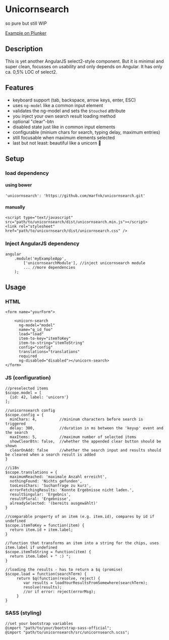 # Unicornsearch
so pure but still WIP

[Example on Plunker](https://plnkr.co/edit/8SlSxsnbFx6QMxRvbzJY?p=preview)

## Description
This is yet another AngularJS select2-style component. But it is minimal and super clean, focusses on usability and only depends on Angular.
It has only ca. 0,5% LOC of select2.

## Features
- keyboard support (tab, backspace, arrow keys, enter, ESC)
- uses `ng-model` like a common input element
- validates the ng-model and sets the `$touched` attribute
- you inject your own search result loading method
- optional "clear"-btn
- disabled state just like in common input elements
- configurable (minium chars for search, typing delay, maximum entries)
- still focusable when maximum elements selected
- last but not least: beautiful like a unicorn 🦄
 
## Setup

### load dependency
#### using bower
    
    'unicornsearch': 'https://github.com/marfnk/unicornsearch.git'

#### manually
	<script type="text/javascript" src="path/to/unicornsearch/dist/unicornsearch.min.js"></script>
	<link rel="stylesheet" href="path/to/unicornsearch/dist/unicornsearch.css" />

### Inject AngularJS dependency

	angular
		.module('myExampleApp',
			['unicornsearchModule'], //inject unicornsearch module
			... //more dependencies
		);


## Usage

### HTML
    <form name="yourForm">

    	<unicorn-search
          ng-model="model"
          name="q_id_foo"
          load="load"
          item-to-key="itemToKey"
          item-to-string="itemToString"
          config="config"
          translations="translations"
          required
          ng-disabled="disabled"></unicorn-search>
    </form>

### JS (configuration)

    //preselected items
    $scope.model = [
      {id: 42, label: 'unicorn'}
    ];

    //unicornsearch config
    $scope.config = {
      minChars: 4,			//mininum characters before search is triggered
      delay: 300,			//duration in ms between the 'keyup' event and the search
      maxItems: 5,			//maximum number of selected items
      showClearBtn: false,	//whether the appended clear button should be shown
      clearOnAdd: false		//whether the search input and results should be cleared when a search result is added
    }

    //i18n
    $scope.translations = {
      maximumReached: 'maximale Anzahl erreicht',
      nothingFound: 'Nichts gefunden',
      tooLessChars: 'Suchanfrage zu kurz',
      errorFetchingResults: 'Konnte Ergebnisse nicht laden.',
      resultSingular: 'Ergebnis',
      resultPlural: 'Ergebnisse',
      alreadySelected: '(bereits ausgewählt)'
    }

    //comparable property of an item (e.g. item.id), compares by id if undefined
    $scope.itemToKey = function(item) {
      return item.id + item.label;
    }

    //function that transforms an item into a string for the chips, uses item.label if undefined
    $scope.itemToString = function(item) {
      return item.label + " :) ";
    }

    //loading the results - has to return a $q (promise)
    $scope.load = function(searchTerm) {
    	 return $q(function(resolve, reject) {
    	    var results = loadYourResultsFromSomewhere(searchTerm);
    	    resolve(results);
    	    //or if error: reject(errorMsg);
    	 }
    }

### SASS (styling)

    //set your bootstrap variables
    @import "path/to/your/bootstrap-sass-official";
    @import "path/to/unicornsearch/src/unicornsearch.scss";
